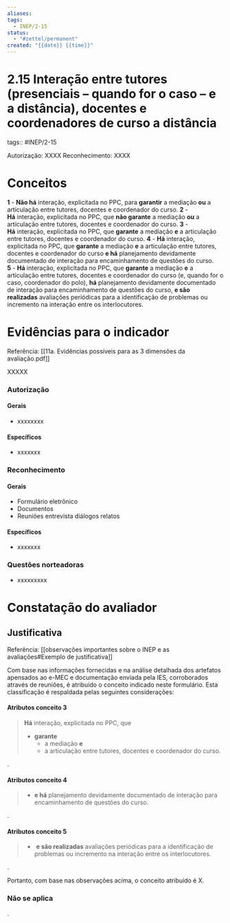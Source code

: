 ```yaml
---
aliases: 
tags:
  - INEP/2-15
status:
  - "#zettel/permanent"
created: "{{date}} {{time}}"
---
```

# 2.15 Interação entre tutores (presenciais – quando for o caso – e a distância), docentes e coordenadores de curso a distância

tags:: #INEP/2-15

Autorização: XXXX
Reconhecimento: XXXX

# Conceitos

**1** - **Não há** interação, explicitada no PPC, para **garantir** a mediação **ou** a articulação entre tutores, docentes e coordenador do curso.
**2** - **Há** interação, explicitada no PPC, que **não garante** a mediação **ou** a articulação entre tutores, docentes e coordenador do curso.
**3** - **Há** interação, explicitada no PPC, que **garante** a mediação **e** a articulação entre tutores, docentes e coordenador do curso.
**4** - **Há** interação, explicitada no PPC, que **garante** a mediação **e** a articulação entre tutores, docentes e coordenador do curso **e há** planejamento devidamente documentado de interação para encaminhamento de questões do curso.
**5** - **Há** interação, explicitada no PPC, que **garante** a mediação **e** a articulação entre tutores, docentes e coordenador do curso (e, quando for o caso, coordenador do polo), **há** planejamento devidamente documentado de interação para encaminhamento de questões do curso, **e são realizadas** avaliações periódicas para a identificação de problemas ou incremento na interação entre os interlocutores.

# Evidências para o indicador

Referência: [[11a. Evidências possíveis para as 3 dimensões da avaliação.pdf]]

XXXXX

### Autorização

#### Gerais

- xxxxxxxx

#### Específicos

- xxxxxxx

### Reconhecimento

#### Gerais

- Formulário eletrônico
- Documentos
- Reuniões entrevista diálogos relatos

#### Específicos

- xxxxxxx

### Questões norteadoras

- xxxxxxxxx

# Constatação do avaliador

## Justificativa

Referência: [[observações importantes sobre o INEP e as avaliações#Exemplo de justificativa]]

Com base nas informações fornecidas e na análise detalhada dos artefatos apensados ao e-MEC e documentação enviada pela IES, corroborados através de reuniões, é atribuído o conceito indicado neste formulário. Esta classificação é respaldada pelas seguintes considerações:

#### Atributos conceito 3

> **Há** interação, explicitada no PPC, que
>
> - **garante**
>  	- a mediação **e**
>  	- a articulação entre tutores, docentes e coordenador do curso.

.

#### Atributos conceito 4

> - **e há** planejamento devidamente documentado de interação para encaminhamento de questões do curso.

.

#### Atributos conceito 5

> -  **e são realizadas** avaliações periódicas para a identificação de problemas ou incremento na interação entre os interlocutores.

.

Portanto, com base nas observações acima, o conceito atribuído é X.

### Não se aplica

.
